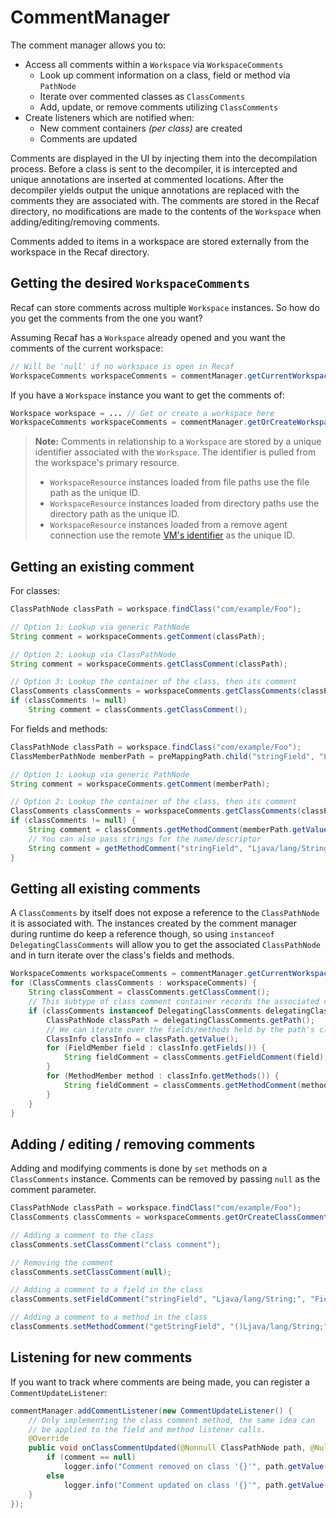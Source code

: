 # CommentManager

The comment manager allows you to:

* Access all comments within a `Workspace` via `WorkspaceComments`
  * Look up comment information on a class, field or method via `PathNode`
  * Iterate over commented classes as `ClassComments`
  * Add, update, or remove comments utilizing `ClassComments`
* Create listeners which are notified when:
  * New comment containers *(per class)* are created
  * Comments are updated

Comments are displayed in the UI by injecting them into the decompilation process. Before a class is sent to the decompiler, it is intercepted and unique annotations are inserted at commented locations. After the decompiler yields output the unique annotations are replaced with the comments they are associated with. The comments are stored in the Recaf directory, no modifications are made to the contents of the `Workspace` when adding/editing/removing comments.

Comments added to items in a workspace are stored externally from the workspace in the Recaf directory.

## Getting the desired `WorkspaceComments`

Recaf can store comments across multiple `Workspace` instances. So how do you get the comments from the one you want?

Assuming Recaf has a `Workspace` already opened and you want the comments of the current workspace:
```java
// Will be 'null' if no workspace is open in Recaf
WorkspaceComments workspaceComments = commentManager.getCurrentWorkspaceComments();
```

If you have a `Workspace` instance you want to get the comments of:
```java
Workspace workspace = ... // Get or create a workspace here
WorkspaceComments workspaceComments = commentManager.getOrCreateWorkspaceComments(workspace);
```

> **Note:** Comments in relationship to a `Workspace` are stored by a unique identifier associated with the `Workspace`. The identifier is pulled from the workspace's primary resource.
> - `WorkspaceResource` instances loaded from file paths use the file path as the unique ID.
> - `WorkspaceResource` instances loaded from directory paths use the directory path as the unique ID.
> - `WorkspaceResource` instances loaded from a remove agent connection use the remote [VM's identifier](https://docs.oracle.com/javase/8/docs/jdk/api/attach/spec/com/sun/tools/attach/VirtualMachine.html#id--) as the unique ID.

## Getting an existing comment

For classes:
```java
ClassPathNode classPath = workspace.findClass("com/example/Foo");

// Option 1: Lookup via generic PathNode
String comment = workspaceComments.getComment(classPath);

// Option 2: Lookup via ClassPathNode
String comment = workspaceComments.getClassComment(classPath);

// Option 3: Lookup the container of the class, then its comment
ClassComments classComments = workspaceComments.getClassComments(classPath);
if (classComments != null)
    String comment = classComments.getClassComment();
```

For fields and methods:
```java
ClassPathNode classPath = workspace.findClass("com/example/Foo");
ClassMemberPathNode memberPath = preMappingPath.child("stringField", "Ljava/lang/String;");

// Option 1: Lookup via generic PathNode
String comment = workspaceComments.getComment(memberPath);

// Option 2: Lookup the container of the class, then its comment
ClassComments classComments = workspaceComments.getClassComments(classPath);
if (classComments != null) {
    String comment = classComments.getMethodComment(memberPath.getValue());
    // You can also pass strings for the name/descriptor
    String comment = getMethodComment("stringField", "Ljava/lang/String;");
}
```

## Getting all existing comments

A `ClassComments` by itself does not expose a reference to the `ClassPathNode` it is associated with. The instances created by the comment manager during runtime do keep a reference though, so using `instanceof DelegatingClassComments` will allow you to get the associated `ClassPathNode` and in turn iterate over the class's fields and methods.
```java
WorkspaceComments workspaceComments = commentManager.getCurrentWorkspaceComments();
for (ClassComments classComments : workspaceComments) {
    String classComment = classComments.getClassComment();
    // This subtype of class comment container records the associated class path.
    if (classComments instanceof DelegatingClassComments delegatingClassComments) {
        ClassPathNode classPath = delegatingClassComments.getPath();
        // We can iterate over the fields/methods held by the path's class
        ClassInfo classInfo = classPath.getValue();
        for (FieldMember field : classInfo.getFields()) {
            String fieldComment = classComments.getFieldComment(field);
        }
        for (MethodMember method : classInfo.getMethods()) {
            String fieldComment = classComments.getMethodComment(method);
        }
    }
}
```

## Adding / editing / removing comments

Adding and modifying comments is done by `set` methods on a `ClassComments` instance. Comments can be removed by passing `null` as the comment parameter.
```java
ClassPathNode classPath = workspace.findClass("com/example/Foo");
ClassComments classComments = workspaceComments.getOrCreateClassComments(classPath);

// Adding a comment to the class
classComments.setClassComment("class comment");

// Removing the comment
classComments.setClassComment(null);

// Adding a comment to a field in the class
classComments.setFieldComment("stringField", "Ljava/lang/String;", "Field comment");

// Adding a comment to a method in the class
classComments.setMethodComment("getStringField", "()Ljava/lang/String;", "Method comment");
```

## Listening for new comments

If you want to track where comments are being made, you can register a `CommentUpdateListener`:
```java
commentManager.addCommentListener(new CommentUpdateListener() {
    // Only implementing the class comment method, the same idea can
    // be applied to the field and method listener calls.
    @Override
    public void onClassCommentUpdated(@Nonnull ClassPathNode path, @Nullable String comment) {
        if (comment == null)
            logger.info("Comment removed on class '{}'", path.getValue().getName());
        else
            logger.info("Comment updated on class '{}'", path.getValue().getName());
    }
});
```
